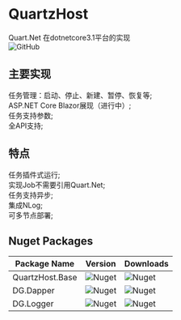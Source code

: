 # QuartzHost
Quart.Net 在dotnetcore3.1平台的实现  
![GitHub](https://img.shields.io/github/license/cddldg/QuartzHost)

## 主要实现
任务管理：启动、停止、新建、暂停、恢复等;   
ASP.NET Core Blazor展现（进行中）;  
任务支持参数;    
全API支持;   
## 特点
任务插件式运行;  
实现Job不需要引用Quart.Net;  
任务支持异步;   
集成NLog;   
可多节点部署;   


## Nuget Packages

| Package Name |  Version | Downloads
|--------------|  ------- | ----
| QuartzHost.Base | ![Nuget](https://img.shields.io/nuget/v/QuartzHost.Base) | ![Nuget](https://img.shields.io/nuget/dt/QuartzHost.Base)  
| DG.Dapper | ![Nuget](https://img.shields.io/nuget/v/DG.Dapper) | ![Nuget](https://img.shields.io/nuget/dt/DG.Dapper)  
| DG.Logger | ![Nuget](https://img.shields.io/nuget/v/DG.Logger) | ![Nuget](https://img.shields.io/nuget/dt/DG.Logger)  
